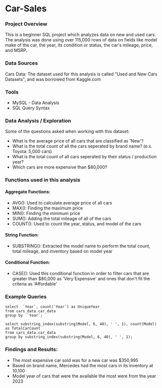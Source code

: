 # Car-Sales

### Project Overview
This is a beginner SQL project which analyzes data on new and used cars. The analysis was done using over 115,000 rows of data on fields like model make of the car, the year, its condition or status, the car's mileage, price, and MSRP.

### Data Sources
Cars Data: The dataset used for this analysis is called "Used and New Cars Datasets", and was borrowed from Kaggle.com

### Tools 
- MySQL - Data Analysis
- SQL Query Syntax

### Data Analysis / Exploration
Some of the questions asked when working with this dataset:

- What is the average price of all cars that are classified as 'New'?
- What is the total count of all the cars seperated by brand name? (e.x. Toyota: 5,000 cars)
- What is the total count of all cars seperated by their status / production year?
- Which cars are more expensive than $80,000?

### Functions used in this analysis

#### Aggregate Functions:
- AVG(): Used to calculate average price of all cars
- MAX(): Finding the maximum price 
- MIN(): Finding the minimum price
- SUM(): Adding the total mileage of all of the cars
- COUNT(): Used to count the year, status, and model of the cars

#### String Function:
- SUBSTRING(): Extracted the model name to perform the total count, total mileage, and inventory based on model year

#### Conditional Function:
- CASE(): Used this conditional function in order to filter cars that are greater than $80,000 as 'Very Expensive' and ones that don't fit the criteria as 'Affordable'

### Example Queries
```
select  `Year`, count(`Year`) as UniqueYear
from cars_data.car_data
group by  `Year`;
```

```
select substring_index(substring(Model, 6, 40), ' ', 1), count(Model) as TotalCarCount
from cars_data.car_data
group by substring_index(substring(Model, 6, 40), ' ', 1);
```

### Findings and Results:
- The most expensive car sold was for a new car was $350,995
- Based on brand name, Mercedes had the most cars in its inventory at 10,100
- Model year of cars that were the available the most were from the year 2023


